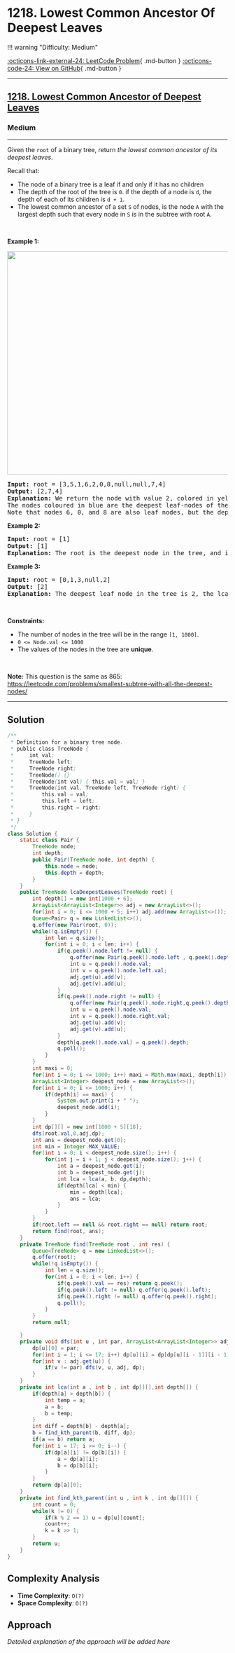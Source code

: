 # 1218. Lowest Common Ancestor Of Deepest Leaves

!!! warning "Difficulty: Medium"

[:octicons-link-external-24: LeetCode Problem](https://leetcode.com/problems/lowest-common-ancestor-of-deepest-leaves/){ .md-button }
[:octicons-code-24: View on GitHub](https://github.com/RAJ8664/Leetcode/tree/master/1218-lowest-common-ancestor-of-deepest-leaves){ .md-button }

---

<h2><a href="https://leetcode.com/problems/lowest-common-ancestor-of-deepest-leaves">1218. Lowest Common Ancestor of Deepest Leaves</a></h2><h3>Medium</h3><hr><p>Given the <code>root</code> of a binary tree, return <em>the lowest common ancestor of its deepest leaves</em>.</p>

<p>Recall that:</p>

<ul>
	<li>The node of a binary tree is a leaf if and only if it has no children</li>
	<li>The depth of the root of the tree is <code>0</code>. if the depth of a node is <code>d</code>, the depth of each of its children is <code>d + 1</code>.</li>
	<li>The lowest common ancestor of a set <code>S</code> of nodes, is the node <code>A</code> with the largest depth such that every node in <code>S</code> is in the subtree with root <code>A</code>.</li>
</ul>

<p>&nbsp;</p>
<p><strong class="example">Example 1:</strong></p>
<img alt="" src="https://s3-lc-upload.s3.amazonaws.com/uploads/2018/07/01/sketch1.png" style="width: 600px; height: 510px;" />
<pre>
<strong>Input:</strong> root = [3,5,1,6,2,0,8,null,null,7,4]
<strong>Output:</strong> [2,7,4]
<strong>Explanation:</strong> We return the node with value 2, colored in yellow in the diagram.
The nodes coloured in blue are the deepest leaf-nodes of the tree.
Note that nodes 6, 0, and 8 are also leaf nodes, but the depth of them is 2, but the depth of nodes 7 and 4 is 3.</pre>

<p><strong class="example">Example 2:</strong></p>

<pre>
<strong>Input:</strong> root = [1]
<strong>Output:</strong> [1]
<strong>Explanation:</strong> The root is the deepest node in the tree, and it&#39;s the lca of itself.
</pre>

<p><strong class="example">Example 3:</strong></p>

<pre>
<strong>Input:</strong> root = [0,1,3,null,2]
<strong>Output:</strong> [2]
<strong>Explanation:</strong> The deepest leaf node in the tree is 2, the lca of one node is itself.
</pre>

<p>&nbsp;</p>
<p><strong>Constraints:</strong></p>

<ul>
	<li>The number of nodes in the tree will be in the range <code>[1, 1000]</code>.</li>
	<li><code>0 &lt;= Node.val &lt;= 1000</code></li>
	<li>The values of the nodes in the tree are <strong>unique</strong>.</li>
</ul>

<p>&nbsp;</p>
<p><strong>Note:</strong> This question is the same as 865: <a href="https://leetcode.com/problems/smallest-subtree-with-all-the-deepest-nodes/" target="_blank">https://leetcode.com/problems/smallest-subtree-with-all-the-deepest-nodes/</a></p>


---

## Solution

```java
/**
 * Definition for a binary tree node.
 * public class TreeNode {
 *     int val;
 *     TreeNode left;
 *     TreeNode right;
 *     TreeNode() {}
 *     TreeNode(int val) { this.val = val; }
 *     TreeNode(int val, TreeNode left, TreeNode right) {
 *         this.val = val;
 *         this.left = left;
 *         this.right = right;
 *     }
 * }
 */
class Solution {
    static class Pair {
        TreeNode node;
        int depth;
        public Pair(TreeNode node, int depth) {
            this.node = node;
            this.depth = depth;
        }
    }
    public TreeNode lcaDeepestLeaves(TreeNode root) {
        int depth[] = new int[1000 + 6];
        ArrayList<ArrayList<Integer>> adj = new ArrayList<>();
        for(int i = 0; i <= 1000 + 5; i++) adj.add(new ArrayList<>());
        Queue<Pair> q = new LinkedList<>();
        q.offer(new Pair(root, 0));
        while(!q.isEmpty()) {
            int len = q.size();
            for(int i = 0; i < len; i++) {
                if(q.peek().node.left != null) {
                    q.offer(new Pair(q.peek().node.left , q.peek().depth + 1));
                    int u = q.peek().node.val;
                    int v = q.peek().node.left.val;
                    adj.get(u).add(v);
                    adj.get(v).add(u);
                }
                if(q.peek().node.right != null) {
                    q.offer(new Pair(q.peek().node.right,q.peek().depth + 1));
                    int u = q.peek().node.val;
                    int v = q.peek().node.right.val;
                    adj.get(u).add(v);
                    adj.get(v).add(u);
                }
                depth[q.peek().node.val] = q.peek().depth;
                q.poll();
            }
        }
        int maxi = 0;
        for(int i = 0; i <= 1000; i++) maxi = Math.max(maxi, depth[i]);
        ArrayList<Integer> deepest_node = new ArrayList<>();
        for(int i = 0; i <= 1000; i++) {
            if(depth[i] == maxi) {
                System.out.print(i + " ");
                deepest_node.add(i);
            }
        }
        int dp[][] = new int[1000 + 5][18];
        dfs(root.val,0,adj,dp);
        int ans = deepest_node.get(0);
        int min = Integer.MAX_VALUE;
        for(int i = 0; i < deepest_node.size(); i++) {
            for(int j = i + 1; j < deepest_node.size(); j++) {
                int a = deepest_node.get(i);
                int b = deepest_node.get(j);
                int lca = lca(a, b, dp,depth);
                if(depth[lca] < min) {
                    min = depth[lca];
                    ans = lca;
                }
            }
        }
        if(root.left == null && root.right == null) return root;
        return find(root, ans);
    }
    private TreeNode find(TreeNode root , int res) {
        Queue<TreeNode> q = new LinkedList<>();
        q.offer(root);
        while(!q.isEmpty()) {
            int len = q.size();
            for(int i = 0; i < len; i++) {
                if(q.peek().val == res) return q.peek();
                if(q.peek().left != null) q.offer(q.peek().left);
                if(q.peek().right != null) q.offer(q.peek().right);
                q.poll(); 
            }
        }
        return null;

    }
    private void dfs(int u , int par, ArrayList<ArrayList<Integer>> adj ,int dp[][]) {
        dp[u][0] = par;
        for(int i = 1; i <= 17; i++) dp[u][i] = dp[dp[u][i - 1]][i - 1];
        for(int v : adj.get(u)) {
            if(v != par) dfs(v, u, adj, dp);
        }
    }
    private int lca(int a , int b , int dp[][],int depth[]) {
        if(depth[a] > depth[b]) {
            int temp = a;
            a = b;
            b = temp;
        }
        int diff = depth[b] - depth[a];
        b = find_kth_parent(b, diff, dp);
        if(a == b) return a;
        for(int i = 17; i >= 0; i--) {
            if(dp[a][i] != dp[b][i]) {
                a = dp[a][i];
                b = dp[b][i];
            }
        }
        return dp[a][0];
    }
    private int find_kth_parent(int u , int k , int dp[][]) {
        int count = 0;
        while(k != 0) {
            if(k % 2 == 1) u = dp[u][count];
            count++;
            k = k >> 1;
        }
        return u;
    }
}
```

## Complexity Analysis

- **Time Complexity**: `O(?)`
- **Space Complexity**: `O(?)`

## Approach

*Detailed explanation of the approach will be added here*

